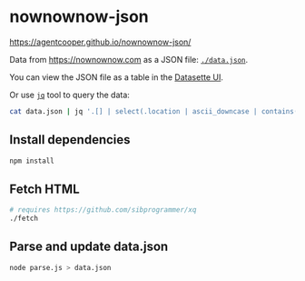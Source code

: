 # nownownow-json

https://agentcooper.github.io/nownownow-json/

Data from https://nownownow.com as a JSON file: [`./data.json`](./data.json).

You can view the JSON file as a table in the [Datasette UI](https://lite.datasette.io/?json=https%3A%2F%2Fraw.githubusercontent.com%2Fagentcooper%2Fnownownow-json%2Fmain%2Fdata.json#/data/data).

Or use [`jq`](https://jqlang.github.io/jq/) tool to query the data:

```bash
cat data.json | jq '.[] | select(.location | ascii_downcase | contains("amsterdam"))'
```

## Install dependencies

```bash
npm install
```

## Fetch HTML

```bash
# requires https://github.com/sibprogrammer/xq
./fetch
```

## Parse and update data.json

```bash
node parse.js > data.json
```
